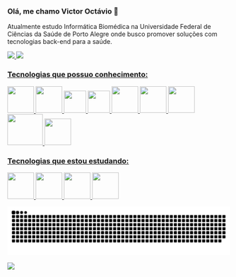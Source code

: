 ### Olá, me chamo Victor Octávio 👋 
Atualmente estudo Informática Biomédica na Universidade Federal de Ciências da Saúde de Porto Alegre
onde busco promover soluções com tecnologias back-end para a saúde.

<div>
  <a href = "https://github.com/victor-octavio">
  <img heigh="180em" src="https://github-readme-stats.vercel.app/api?username=victor-octavio&show_icons=true&theme=dracula&include_all_commits=true&count_private=true"/>
  <img heigh="180em" src="https://github-readme-stats.vercel.app/api/top-langs/?username=victor-octavio&theme=dracula&include_all_commits=true&count_private=true"/>
  
</div>

### Tecnologias que possuo conhecimento:

<div>
  <img allign = center height=60 width=60 src="https://cdn.jsdelivr.net/gh/devicons/devicon/icons/java/java-original.svg" />
  <img allign=center height=60 width=60  src="https://cdn.jsdelivr.net/gh/devicons/devicon/icons/python/python-original.svg"/>
  <img allign=center height=50 width=50  src="https://cdn.jsdelivr.net/gh/devicons/devicon/icons/dart/dart-original.svg"/>               
  <img allign=center height=50 width=50  src="https://cdn.jsdelivr.net/gh/devicons/devicon/icons/flutter/flutter-original.svg"/>
  <img allign=center height = 60 width=60 src="https://cdn.jsdelivr.net/gh/devicons/devicon/icons/ubuntu/ubuntu-plain.svg" />
  <img allign=center height = 60 width=60 src="https://cdn.jsdelivr.net/gh/devicons/devicon/icons/c/c-original.svg" />
  <img allign=center height = 60 width=60 src="https://cdn.jsdelivr.net/gh/devicons/devicon/icons/git/git-original.svg" />
  <img allign=center height = 70 width=80 src="https://cdn.jsdelivr.net/gh/devicons/devicon/icons/mysql/mysql-plain-wordmark.svg" />
  <img allign=center height = 60 width=60 src="https://cdn.jsdelivr.net/gh/devicons/devicon/icons/github/github-original.svg" />
  
          
</div>

### Tecnologias que estou estudando:

<div>  
  <img allign=center height = 60 width=60 src="https://cdn.jsdelivr.net/gh/devicons/devicon/icons/javascript/javascript-original.svg" />
  <img allign=center height = 60 width=60 src="https://cdn.jsdelivr.net/gh/devicons/devicon/icons/angularjs/angularjs-plain.svg" />
  <img allign=center height = 60 width=60 src="https://cdn.jsdelivr.net/gh/devicons/devicon/icons/spring/spring-original.svg" />
  <img allign=center height = 60 width=60 src="https://cdn.jsdelivr.net/gh/devicons/devicon/icons/docker/docker-plain.svg" />
          
  ![Snake animation](https://github.com/ellen2121/ellen2121/blob/output/github-contribution-grid-snake.svg)       
        
</div>


<a href="https://www.linkedin.com/in/victor-oct%C3%A1vio-rodrigues-alves-1392a6247/" target="_blank"><img src="https://img.shields.io/badge/-LinkedIn-%230077B5?style=for-the-badge&logo=linkedin&logoColor=white" target="_blank"></a>
